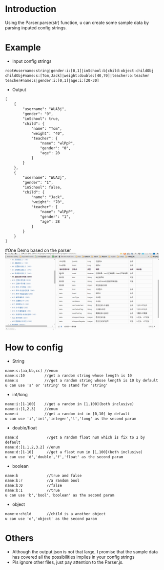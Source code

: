# Introduction
Using the Parser.parse(str)  function, u can create some sample data by parsing inputed config strings.

# Example
- Input config strings
````
root#username:string|gender:i:[0,1]|inSchool:b|child:object:childObj
childObj#name:s:[Tom,Jack]|weight:double:[40,70]|teacher:o:teacher
teacher#name:s|gender:i:[0,1]|age:i:[20-30]
````

- Output
````
[
    {
        "username": "WUA3j",
        "gender": "0",
        "inSchool": true,
        "child": {
            "name": "Tom",
            "weight": "40",
            "teacher": {
                "name": "wlPpP",
                "gender": "0",
                "age": 28
            }
        }
    },
    {
        "username": "WUA3j",
        "gender": "1",
        "inSchool": false,
        "child": {
            "name": "Jack",
            "weight": "70",
            "teacher": {
                "name": "wlPpP",
                "gender": "1",
                "age": 28
            }
        }
    }
]
````

#One Demo based on the parser
![Alt demo](https://github.com/yaojijiayou/DataMocker/blob/master/demo.gif)



# How to config
- String
````
name:s:[aa,bb,cc] //enum
name:s:10         //get a random string whose length is 10
name:s            ///get a random string whose length is 10 by default
u can use 's' or 'string' to stand for 'string'
````

- int/long
````
name:i:[1-100]    //get a random in [1,100](both inclusive)
name:i:[1,2,3]	  //enum
name:i            //get a random int in [0,10] by default
u can use 'i','int','integer','l','long' as the second param
````
- double/float
````
name:d             //get a random float num which is fix to 2 by default
name:d:[1.1,2,3.2] //enum
name:d:[1-10]      //get a flaot num in [1,100](both inclusive)
u can use 'd','double','f','float' as the second param
````
- boolean
````
name:b             //true and false
name:b:r           //a random bool
name:b:0           //false
name:b:1           //true
u can use 'b','bool','boolean' as the second param
````
- object
````
name:o:child       //child is a another object
u can use 'o','object' as the second param
````

# Others
- Although the output json is not that large,  I promise that the sample data has covered all the possibilities implies in your config strings
- Pls ignore other files, just pay attention to the Parser.js.



